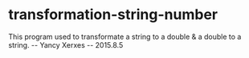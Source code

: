 # transformation-string-number

This program used to transformate a string to a double & a double to a string.
-- Yancy Xerxes 
-- 2015.8.5
